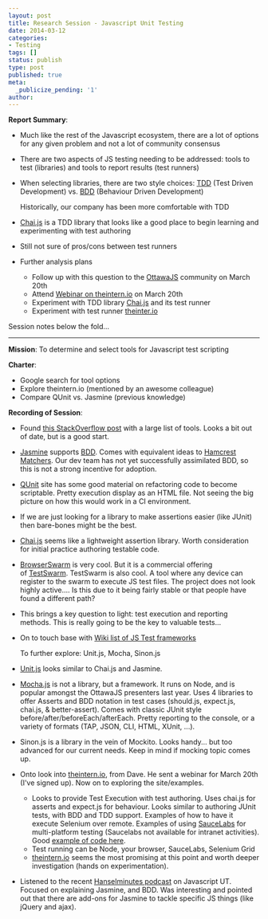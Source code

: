 ```yaml
---
layout: post
title: Research Session - Javascript Unit Testing
date: 2014-03-12
categories:
- Testing
tags: []
status: publish
type: post
published: true
meta:
  _publicize_pending: '1'
author: 
---
```

**Report Summary**:

*   Much like the rest of the Javascript ecosystem, there are a lot of options for any given problem and not a lot of community consensus
*   There are two aspects of JS testing needing to be addressed: tools to test (libraries) and tools to report results (test runners)
*   When selecting libraries, there are two style choices: [TDD](http://en.wikipedia.org/wiki/Test-driven_development) (Test Driven Development) vs. [BDD](http://en.wikipedia.org/wiki/Behavior-driven_development) (Behaviour Driven Development)

    Historically, our company has been more comfortable with TDD
*   [Chai.js](http://chaijs.com/) is a TDD library that looks like a good place to begin learning and experimenting with test authoring
*   Still not sure of pros/cons between test runners
*   Further analysis plans

    *   Follow up with this question to the [OttawaJS](http://ottawajs.org/) community on March 20th
    *   Attend [Webinar on theintern.io](http://www.sitepen.com/site/intern.html) on March 20th
    *   Experiment with TDD library [Chai.js](http://chaijs.com/) and its test runner
    *   Experiment with test runner [theinter.io](http://theintern.io/)

Session notes below the fold...

------

**Mission**: To determine and select tools for Javascript test scripting

**Charter**:

*   Google search for tool options
*   Explore theintern.io (mentioned by an awesome colleague)
*   Compare QUnit vs. Jasmine (previous knowledge)

**Recording of Session**:

*   Found [this StackOverflow post](http://stackoverflow.com/questions/300855/javascript-unit-test-tools-for-tdd) with a large list of tools. Looks a bit out of date, but is a good start.

*   [Jasmine](http://jasmine.github.io/) supports [BDD](http://en.wikipedia.org/wiki/Behavior-driven_development). Comes with equivalent ideas to [Hamcrest Matchers](http://hamcrest.org/JavaHamcrest/). Our dev team has not yet successfully assimilated BDD, so this is not a strong incentive for adoption.

*   [QUnit](http://qunitjs.com/) site has some good material on refactoring code to become scriptable. Pretty execution display as an HTML file. Not seeing the big picture on how this would work in a CI environment.

*   If we are just looking for a library to make assertions easier (like JUnit) then bare-bones might be the best.

*   [Chai.js](http://chaijs.com/) seems like a lightweight assertion library. Worth consideration for initial practice authoring testable code.

*   [BrowserSwarm](http://www.browserswarm.com/) is very cool. But it is a commercial offering of [TestSwarm](http://testswarm.signalr.net/). TestSwarm is also cool. A tool where any device can register to the swarm to execute JS test files. The project does not look highly active.... Is this due to it being fairly stable or that people have found a different path?

*   This brings a key question to light: test execution and reporting methods. This is really going to be the key to valuable tests...

*   On to touch base with [Wiki list of JS Test frameworks](https://en.wikipedia.org/wiki/List_of_unit_testing_frameworks#JavaScript)

    To further explore: Unit.js, Mocha, Sinon.js

*   [Unit.js](https://en.wikipedia.org/wiki/Unit.js) looks similar to Chai.js and Jasmine.

*   [Mocha.js](http://visionmedia.github.io/mocha/) is not a library, but a framework. It runs on Node, and is popular amongst the OttawaJS presenters last year. Uses 4 libraries to offer Asserts and BDD notation in test cases (should.js, expect.js, chai.js, &amp; better-assert). Comes with classic JUnit style before/after/beforeEach/afterEach. Pretty reporting to the console, or a variety of formats (TAP, JSON, CLI, HTML, XUnit, ...).

*   Sinon.js is a library in the vein of Mockito. Looks handy... but too advanced for our current needs. Keep in mind if mocking topic comes up.

*   Onto look into [theintern.io](http://theintern.io), from Dave. He sent a webinar for March 20th (I've signed up). Now on to exploring the site/examples.

    *   Looks to provide Test Execution with test authoring. Uses chai.js for asserts and expect.js for behaviour. Looks similar to authoring JUnit tests, with BDD and TDD support. Examples of how to have it execute Selenium over remote. Examples of using [SauceLabs](https://saucelabs.com/) for multi-platform testing (Saucelabs not available for intranet activities). Good [example of code here](https://github.com/theintern/intern-tutorial).
    *   Test running can be Node, your browser, SauceLabs, Selenium Grid
    *   [theintern.io](http://theintern.io) seems the most promising at this point and worth deeper investigation (hands on experimentation).

*   Listened to the recent [Hanselminutes podcast](http://hanselminutes.com/412/getting-started-with-javascript-unit-testing-with-jasmine-and-rushaine-mcbean) on Javascript UT. Focused on explaining Jasmine, and BDD. Was interesting and pointed out that there are add-ons for Jasmine to tackle specific JS things (like jQuery and ajax).